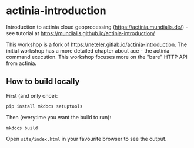 # actinia-introduction

Introduction to actinia cloud geoprocessing (https://actinia.mundialis.de/) - see tutorial at https://mundialis.github.io/actinia-introduction/

This workshop is a fork of https://neteler.gitlab.io/actinia-introduction. The initial workshop has a more detailed chapter about ace - the actinia command execution. This workshop focuses more on the "bare" HTTP API from actinia.

## How to build locally

First (and only once):

```
pip install mkdocs setuptools
```

Then (everytime you want the build to run):

```
mkdocs build
```

Open `site/index.html` in your favourite browser to see the output.
